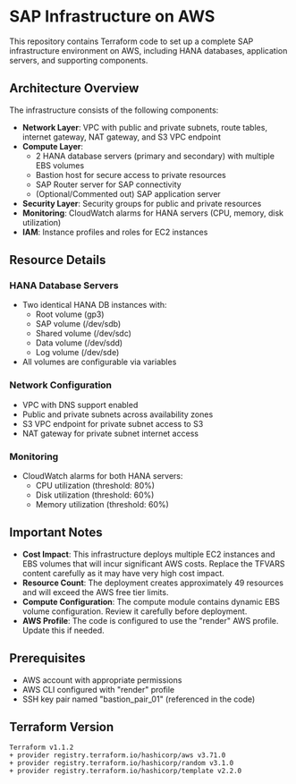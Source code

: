 # SAP Infrastructure on AWS

This repository contains Terraform code to set up a complete SAP infrastructure environment on AWS, including HANA databases, application servers, and supporting components.

## Architecture Overview

The infrastructure consists of the following components:

- **Network Layer**: VPC with public and private subnets, route tables, internet gateway, NAT gateway, and S3 VPC endpoint
- **Compute Layer**: 
  - 2 HANA database servers (primary and secondary) with multiple EBS volumes
  - Bastion host for secure access to private resources
  - SAP Router server for SAP connectivity
  - (Optional/Commented out) SAP application server
- **Security Layer**: Security groups for public and private resources
- **Monitoring**: CloudWatch alarms for HANA servers (CPU, memory, disk utilization)
- **IAM**: Instance profiles and roles for EC2 instances

## Resource Details

### HANA Database Servers
- Two identical HANA DB instances with:
  - Root volume (gp3)
  - SAP volume (/dev/sdb)
  - Shared volume (/dev/sdc)
  - Data volume (/dev/sdd)
  - Log volume (/dev/sde)
- All volumes are configurable via variables

### Network Configuration
- VPC with DNS support enabled
- Public and private subnets across availability zones
- S3 VPC endpoint for private subnet access to S3
- NAT gateway for private subnet internet access

### Monitoring
- CloudWatch alarms for both HANA servers:
  - CPU utilization (threshold: 80%)
  - Disk utilization (threshold: 60%)
  - Memory utilization (threshold: 60%)

## Important Notes

- **Cost Impact**: This infrastructure deploys multiple EC2 instances and EBS volumes that will incur significant AWS costs. Replace the TFVARS content carefully as it may have very high cost impact.
- **Resource Count**: The deployment creates approximately 49 resources and will exceed the AWS free tier limits.
- **Compute Configuration**: The compute module contains dynamic EBS volume configuration. Review it carefully before deployment.
- **AWS Profile**: The code is configured to use the "render" AWS profile. Update this if needed.

## Prerequisites

- AWS account with appropriate permissions
- AWS CLI configured with "render" profile
- SSH key pair named "bastion_pair_01" (referenced in the code)

## Terraform Version

```
Terraform v1.1.2
+ provider registry.terraform.io/hashicorp/aws v3.71.0
+ provider registry.terraform.io/hashicorp/random v3.1.0
+ provider registry.terraform.io/hashicorp/template v2.2.0
```

